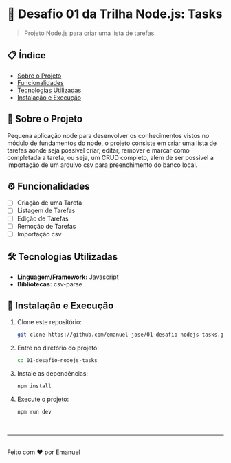# 🚀 Desafio 01 da Trilha Node.js: Tasks

> Projeto Node.js para criar uma lista de tarefas.

## 📋 Índice
- [Sobre o Projeto](#sobre-o-projeto)
- [Funcionalidades](#funcionalidades)
- [Tecnologias Utilizadas](#tecnologias-utilizadas)
- [Instalação e Execução](#instalação-e-execução)

## 📝 Sobre o Projeto
Pequena aplicação node para desenvolver os conhecimentos vistos no módulo de fundamentos do node, o projeto consiste em criar uma lista de tarefas aonde seja possivel criar, editar, remover e marcar como completada a tarefa, ou seja, um CRUD completo, além de ser possivel a importação de um arquivo csv para preenchimento do banco local.

## ⚙️ Funcionalidades
- [ ] Criação de uma Tarefa
- [ ] Listagem de Tarefas
- [ ] Edição de Tarefas
- [ ] Remoção de Tarefas
- [ ] Importação csv

## 🛠️ Tecnologias Utilizadas
- **Linguagem/Framework:** Javascript
- **Bibliotecas:** csv-parse

## 🚀 Instalação e Execução
1. Clone este repositório:  
   ```bash
   git clone https://github.com/emanuel-jose/01-desafio-nodejs-tasks.git
   ```

2. Entre no diretório do projeto:
    ```bash
    cd 01-desafio-nodejs-tasks
    ```

3. Instale as dependências:
    ```bash
    npm install

4. Execute o projeto:
    ```bash
    npm run dev
    ```

<br>

---

<br>
Feito com ❤️ por Emanuel

